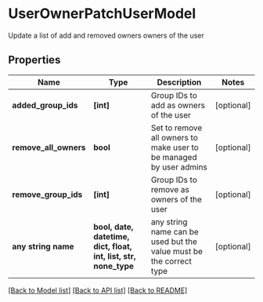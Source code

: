 # UserOwnerPatchUserModel

Update a list of add and removed owners owners of the user

## Properties
Name | Type | Description | Notes
------------ | ------------- | ------------- | -------------
**added_group_ids** | **[int]** | Group IDs to add as owners of the user | [optional] 
**remove_all_owners** | **bool** | Set to remove all owners to make user to be managed by user admins | [optional] 
**remove_group_ids** | **[int]** | Group IDs to remove as owners of the user | [optional] 
**any string name** | **bool, date, datetime, dict, float, int, list, str, none_type** | any string name can be used but the value must be the correct type | [optional]

[[Back to Model list]](../README.md#documentation-for-models) [[Back to API list]](../README.md#documentation-for-api-endpoints) [[Back to README]](../README.md)


